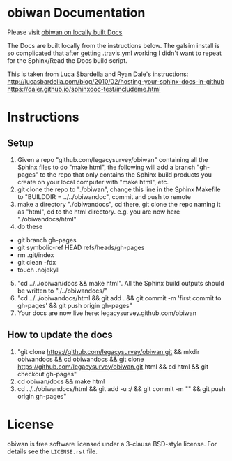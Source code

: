 # obiwan Documentation

Please visit [obiwan on locally built Docs](https://legacysurvey.github.io/obiwan)

The Docs are built locally from the instructions below. The galsim install is so complicated that after getting .travis.yml working I didn't want to repeat for the Sphinx/Read the Docs build script.

This is taken from Luca Sbardella and Ryan Dale's instructions:
http://lucasbardella.com/blog/2010/02/hosting-your-sphinx-docs-in-github
https://daler.github.io/sphinxdoc-test/includeme.html

# Instructions

## Setup

1. Given a repo "github.com/legacysurvey/obiwan" containing all the Sphinx files to do "make html", the following will add a branch "gh-pages" to the repo that only contains the Sphinx build products you create on your local computer with "make html", etc.
2. git clone the repo to "./obiwan", change this line in the Sphinx Makefile to "BUILDDIR = ../../obiwandoc", commit and push to remote
3. make a directory "./obiwandocs", cd there, git clone the repo naming it as "html", cd to the html directory. e.g. you are now here "./obiwandocs/html"
4. do these
 * git branch gh-pages
 * git symbolic-ref HEAD refs/heads/gh-pages
 * rm .git/index
 * git clean -fdx
 * touch .nojekyll
5. "cd ../../obiwan/docs && make html". All the Sphinx build outputs should be written to "./../obiwandocs/"
6. "cd ../../obiwandocs/html && git add . && git commit -m 'first commit to gh-pages' && git push origin gh-pages"
7. Your docs are now live here: legacysurvey.github.com/obiwan

## How to update the docs

1. "git clone https://github.com/legacysurvey/obiwan.git && mkdir obiwandocs && cd obiwandocs && git clone https://github.com/legacysurvey/obiwan.git html && cd html && git checkout gh-pages"
2. cd obiwan/docs && make html
3. cd ../../obiwandocs/html && git add -u :/ && git commit -m "" && git push origin gh-pages"

License
=======

obiwan is free software licensed under a 3-clause BSD-style license. For details see
the ``LICENSE.rst`` file.
